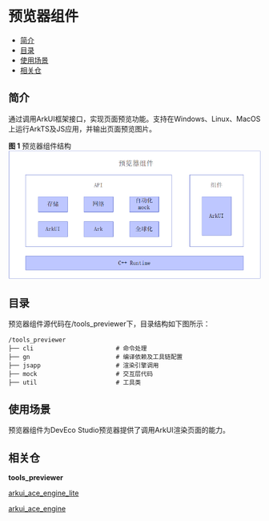 # 预览器组件<a name="ZH-CN_TOPIC_0000001076213364"></a>

-   [简介](#section15701932113019)
-   [目录](#section1791423143211)
-   [使用场景](#section171384529150)
-   [相关仓](#section1447164910172)

## 简介<a name="section15701932113019"></a>

通过调用ArkUI框架接口，实现页面预览功能。支持在Windows、Linux、MacOS上运行ArkTS及JS应用，并输出页面预览图片。

**图 1**  预览器组件结构<a name="fig2606133765017"></a>  
![](figures/预览器组件结构图.png "预览器组件结构")


## 目录<a name="section1791423143211"></a>

预览器组件源代码在/tools_previewer下，目录结构如下图所示：

```
/tools_previewer
├── cli                       # 命令处理
├── gn                        # 编译依赖及工具链配置
├── jsapp                     # 渲染引擎调用
├── mock                      # 交互层代码
├── util                      # 工具类
```

## 使用场景<a name="section171384529150"></a>

预览器组件为DevEco Studio预览器提供了调用ArkUI渲染页面的能力。

## 相关仓<a name="section1447164910172"></a>

**tools_previewer**

[arkui\_ace\_engine\_lite](https://gitee.com/openharmony/arkui_ace_engine_lite)

[arkui\_ace\_engine](https://gitee.com/openharmony/arkui_ace_engine)

